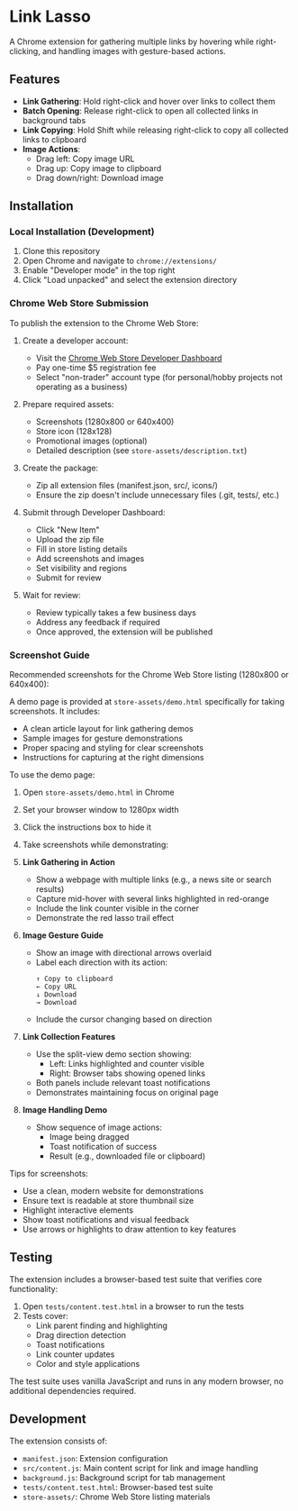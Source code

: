 # Link Lasso

A Chrome extension for gathering multiple links by hovering while right-clicking, and handling images with gesture-based actions.

## Features

- **Link Gathering**: Hold right-click and hover over links to collect them
- **Batch Opening**: Release right-click to open all collected links in background tabs
- **Link Copying**: Hold Shift while releasing right-click to copy all collected links to clipboard
- **Image Actions**: 
  - Drag left: Copy image URL
  - Drag up: Copy image to clipboard
  - Drag down/right: Download image

## Installation

### Local Installation (Development)
1. Clone this repository
2. Open Chrome and navigate to `chrome://extensions/`
3. Enable "Developer mode" in the top right
4. Click "Load unpacked" and select the extension directory

### Chrome Web Store Submission
To publish the extension to the Chrome Web Store:

1. Create a developer account:
   - Visit the [Chrome Web Store Developer Dashboard](https://chrome.google.com/webstore/devconsole)
   - Pay one-time $5 registration fee
   - Select "non-trader" account type (for personal/hobby projects not operating as a business)

2. Prepare required assets:
   - Screenshots (1280x800 or 640x400)
   - Store icon (128x128)
   - Promotional images (optional)
   - Detailed description (see `store-assets/description.txt`)

3. Create the package:
   - Zip all extension files (manifest.json, src/, icons/)
   - Ensure the zip doesn't include unnecessary files (.git, tests/, etc.)

4. Submit through Developer Dashboard:
   - Click "New Item"
   - Upload the zip file
   - Fill in store listing details
   - Add screenshots and images
   - Set visibility and regions
   - Submit for review

5. Wait for review:
   - Review typically takes a few business days
   - Address any feedback if required
   - Once approved, the extension will be published

### Screenshot Guide
Recommended screenshots for the Chrome Web Store listing (1280x800 or 640x400):

A demo page is provided at `store-assets/demo.html` specifically for taking screenshots. It includes:
- A clean article layout for link gathering demos
- Sample images for gesture demonstrations
- Proper spacing and styling for clear screenshots
- Instructions for capturing at the right dimensions

To use the demo page:
1. Open `store-assets/demo.html` in Chrome
2. Set your browser window to 1280px width
3. Click the instructions box to hide it
4. Take screenshots while demonstrating:

1. **Link Gathering in Action**
   - Show a webpage with multiple links (e.g., a news site or search results)
   - Capture mid-hover with several links highlighted in red-orange
   - Include the link counter visible in the corner
   - Demonstrate the red lasso trail effect

2. **Image Gesture Guide**
   - Show an image with directional arrows overlaid
   - Label each direction with its action:
     ```
     ↑ Copy to clipboard
     ← Copy URL
     ↓ Download
     → Download
     ```
   - Include the cursor changing based on direction

3. **Link Collection Features**
   - Use the split-view demo section showing:
     - Left: Links highlighted and counter visible
     - Right: Browser tabs showing opened links
   - Both panels include relevant toast notifications
   - Demonstrates maintaining focus on original page

4. **Image Handling Demo**
   - Show sequence of image actions:
     - Image being dragged
     - Toast notification of success
     - Result (e.g., downloaded file or clipboard)

Tips for screenshots:
- Use a clean, modern website for demonstrations
- Ensure text is readable at store thumbnail size
- Highlight interactive elements
- Show toast notifications and visual feedback
- Use arrows or highlights to draw attention to key features

## Testing

The extension includes a browser-based test suite that verifies core functionality:

1. Open `tests/content.test.html` in a browser to run the tests
2. Tests cover:
   - Link parent finding and highlighting
   - Drag direction detection
   - Toast notifications
   - Link counter updates
   - Color and style applications

The test suite uses vanilla JavaScript and runs in any modern browser, no additional dependencies required.

## Development

The extension consists of:
- `manifest.json`: Extension configuration
- `src/content.js`: Main content script for link and image handling
- `background.js`: Background script for tab management
- `tests/content.test.html`: Browser-based test suite
- `store-assets/`: Chrome Web Store listing materials 